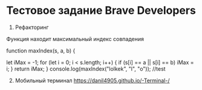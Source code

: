 # Тестовое задание Brave Developers

1. Рефакторинг

Функция находит максимальный индекс совпадения

function maxIndex(s, a, b) {

  let iMax = -1;
  for (let i = 0; i < s.length; i++) {
      if (s[i] == a || s[i] == b) 
      iMax = i;
  }
  return iMax;
}
console.log(maxIndex("lolkek", "l", "o")); //test

2. Мобильный терминал  https://danil4905.github.io/-Terminal-/

